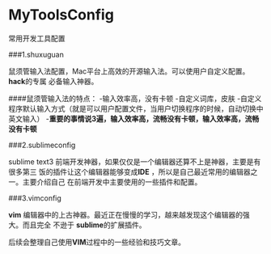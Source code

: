 # MyToolsConfig
常用开发工具配置


###1.shuxuguan

鼠须管输入法配置，Mac平台上高效的开源输入法。可以使用户自定义配置。**hack**的专属
必备输入神器。

####鼠须管输入法的特点：
 -输入效率高，没有卡顿
 -自定义词库，皮肤
 -自定义程序默认输入方式（就是可以用户配置文件，当用户切换程序的时候，自动切换中
  英文输入）
 -**重要的事情说3遍，输入效率高，流畅没有卡顿，输入效率高，流畅没有卡顿**

###2.sublimeconfig

sublime text3 前端开发神器，如果仅仅是一个编辑器还算不上是神器，主要是有很多第三
饭的插件让这个编辑器能够变成**IDE** ，所以是自己最近常用的编辑器之一。主要介绍自己
在前端开发中主要使用的一些插件和配置。

###3.vimconfig

**vim** 编辑器中的上古神器。最近正在慢慢的学习，越来越发现这个编辑器的强大。而且完全
不逊于 **sublime**的扩展插件。

后续会整理自己使用**VIM**过程中的一些经验和技巧文章。

